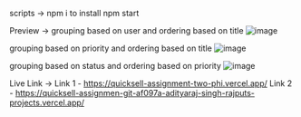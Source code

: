 scripts -> npm i to install
npm start 

Preview -> 
grouping based on user and ordering based on title
![image](https://github.com/user-attachments/assets/0f48f849-b0ad-44b6-98e8-3ceea386273f)

grouping based on priority and ordering based on title
![image](https://github.com/user-attachments/assets/97651b94-7543-4ae0-bdca-903a6910f6f0)

grouping based on status and ordering based on priority
![image](https://github.com/user-attachments/assets/9860d483-6c4c-4adf-8e59-76d28a2cd5d1)


Live Link ->
Link 1 - https://quicksell-assignment-two-phi.vercel.app/
Link 2 - https://quicksell-assignmen-git-af097a-adityaraj-singh-rajputs-projects.vercel.app/
